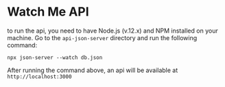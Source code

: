 # Watch Me API

to run the api, you need to have Node.js (v.12.x) and NPM installed on your machine. Go to the `api-json-server` directory and run the following command:

```
npx json-server --watch db.json
```

After running the command above, an api will be available at `http://localhost:3000`
